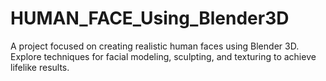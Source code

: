# HUMAN_FACE_Using_Blender3D
A project focused on creating realistic human faces using Blender 3D. Explore techniques for facial modeling, sculpting, and texturing to achieve lifelike results.
